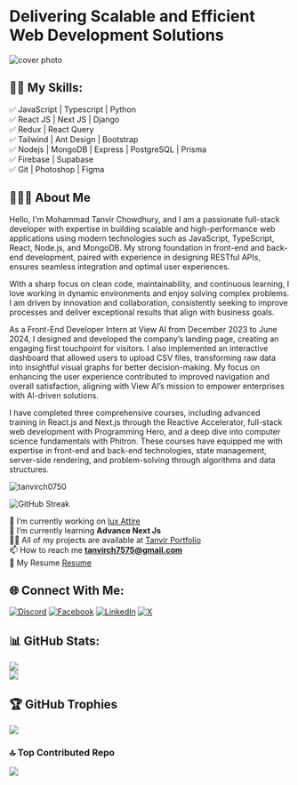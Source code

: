 # Delivering Scalable and Efficient Web Development Solutions

![cover photo](https://media.licdn.com/dms/image/v2/D5616AQEDLmyU75Y2JQ/profile-displaybackgroundimage-shrink_350_1400/profile-displaybackgroundimage-shrink_350_1400/0/1698342175069?e=1732752000&v=beta&t=7HUZNNoiNmlRTp4QVnSR1FoRgJDQBYG-NUx-xrpldRo)

## 👨‍💻 My Skills: 

✅ JavaScript | Typescript | Python <br>
✅ React JS | Next JS | Django <br>
✅ Redux | React Query <br>
✅ Tailwind | Ant Design | Bootstrap <br>
✅ Nodejs | MongoDB | Express | PostgreSQL | Prisma <br>
✅ Firebase | Supabase <br>
✅ Git | Photoshop | Figma <br>


## 🙍🏻‍♂️ About Me

Hello, I'm Mohammad Tanvir Chowdhury, and I am a passionate full-stack developer with expertise in building scalable and high-performance web applications using modern technologies such as JavaScript, TypeScript, React, Node.js, and MongoDB. My strong foundation in front-end and back-end development, paired with experience in designing RESTful APIs, ensures seamless integration and optimal user experiences.

With a sharp focus on clean code, maintainability, and continuous learning, I love working in dynamic environments and enjoy solving complex problems. I am driven by innovation and collaboration, consistently seeking to improve processes and deliver exceptional results that align with business goals.

As a Front-End Developer Intern at View AI from December 2023 to June 2024, I designed and developed the company’s landing page, creating an engaging first touchpoint for visitors. I also implemented an interactive dashboard that allowed users to upload CSV files, transforming raw data into insightful visual graphs for better decision-making. My focus on enhancing the user experience contributed to improved navigation and overall satisfaction, aligning with View AI’s mission to empower enterprises with AI-driven solutions.

I have completed three comprehensive courses, including advanced training in React.js and Next.js through the Reactive Accelerator, full-stack web development with Programming Hero, and a deep dive into computer science fundamentals with Phitron. These courses have equipped me with expertise in front-end and back-end technologies, state management, server-side rendering, and problem-solving through algorithms and data structures.


<p align="left"> <img src="https://komarev.com/ghpvc/?username=tanvirch0750&label=Profile%20views&color=0e75b6&style=flat" alt="tanvirch0750" /> </p>

![GitHub Streak](https://streak-stats.demolab.com/?user=tanvirch0750)

🔭 I’m currently working on [lux Attire](https://github.com/tanvirch0750/Lux-Attire) <br>
🌱 I’m currently learning **Advance Next Js** <br>
👨‍💻 All of my projects are available at [Tanvir Portfolio](https://tanvir-chowdhury.vercel.app/) <br>
📫 How to reach me **tanvirch7575@gmail.com** <br>
📄 My Resume [Resume](https://drive.google.com/file/d/11CdWMHTwinHUwuIeIRtALg-x9HoSYa0H/view?usp=sharing) <br>


## 🌐 Connect With Me:
[![Discord](https://img.shields.io/badge/Discord-%237289DA.svg?logo=discord&logoColor=white)](https://discord.gg/tanvirch) [![Facebook](https://img.shields.io/badge/Facebook-%231877F2.svg?logo=Facebook&logoColor=white)](https://facebook.com/tanvirchowdhury.shahib) [![LinkedIn](https://img.shields.io/badge/LinkedIn-%230077B5.svg?logo=linkedin&logoColor=white)](https://linkedin.com/in/tanvirc) [![X](https://img.shields.io/badge/X-black.svg?logo=X&logoColor=white)](https://x.com/@mtc0750) 

## 📊 GitHub Stats:
![](https://github-readme-stats.vercel.app/api?username=tanvirch0750&theme=dark&hide_border=false&include_all_commits=true&count_private=true)<br/>
![](https://github-readme-stats.vercel.app/api/top-langs/?username=tanvirch0750&theme=dark&hide_border=false&include_all_commits=true&count_private=true&layout=compact)

## 🏆 GitHub Trophies
![](https://github-profile-trophy.vercel.app/?username=tanvirch0750&theme=radical&no-frame=true&no-bg=false&margin-w=4)

### 🔝 Top Contributed Repo
![](https://github-contributor-stats.vercel.app/api?username=tanvirch0750&limit=5&theme=dark&combine_all_yearly_contributions=true)


